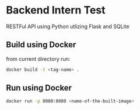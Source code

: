# Backend Intern Test

RESTFul API using Python utlizing Flask and SQLite

## Build using Docker
from current directory run:
```bash
docker build -t <tag-name> .
```

## Run using Docker
```bash
docker run -p 8080:8080 <name-of-the-built-image>
```
